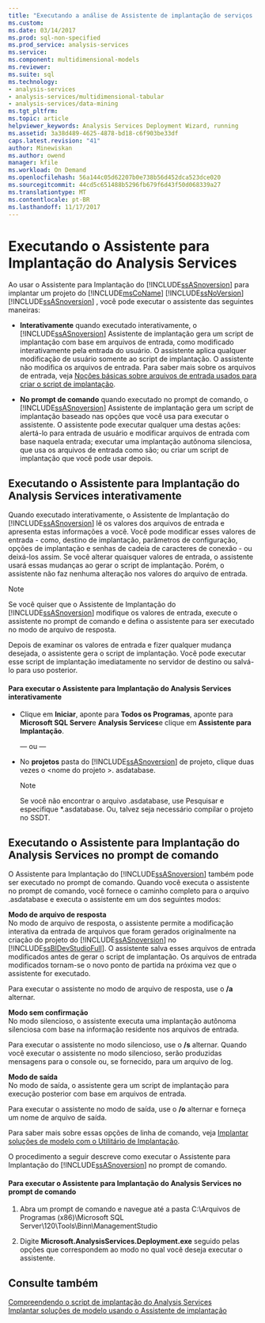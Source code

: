 ```yaml
---
title: "Executando a análise de Assistente de implantação de serviços | Microsoft Docs"
ms.custom: 
ms.date: 03/14/2017
ms.prod: sql-non-specified
ms.prod_service: analysis-services
ms.service: 
ms.component: multidimensional-models
ms.reviewer: 
ms.suite: sql
ms.technology:
- analysis-services
- analysis-services/multidimensional-tabular
- analysis-services/data-mining
ms.tgt_pltfrm: 
ms.topic: article
helpviewer_keywords: Analysis Services Deployment Wizard, running
ms.assetid: 3a38d489-4625-4878-bd18-c6f903be33df
caps.latest.revision: "41"
author: Minewiskan
ms.author: owend
manager: kfile
ms.workload: On Demand
ms.openlocfilehash: 56a144c05d62207b0e738b56d452dca523dce020
ms.sourcegitcommit: 44cd5c651488b5296fb679f6d43f50d068339a27
ms.translationtype: MT
ms.contentlocale: pt-BR
ms.lasthandoff: 11/17/2017
---
```

# <a name="running-the-analysis-services-deployment-wizard"></a>Executando o Assistente para Implantação do Analysis Services
  Ao usar o Assistente para Implantação do [!INCLUDE[ssASnoversion](../../includes/ssasnoversion-md.md)] para implantar um projeto do [!INCLUDE[msCoName](../../includes/msconame-md.md)] [!INCLUDE[ssNoVersion](../../includes/ssnoversion-md.md)] [!INCLUDE[ssASnoversion](../../includes/ssasnoversion-md.md)] , você pode executar o assistente das seguintes maneiras:  
  
-   **Interativamente** quando executado interativamente, o [!INCLUDE[ssASnoversion](../../includes/ssasnoversion-md.md)] Assistente de implantação gera um script de implantação com base em arquivos de entrada, como modificado interativamente pela entrada do usuário. O assistente aplica qualquer modificação de usuário somente ao script de implantação. O assistente não modifica os arquivos de entrada. Para saber mais sobre os arquivos de entrada, veja [Noções básicas sobre arquivos de entrada usados para criar o script de implantação](../../analysis-services/multidimensional-models/deployment-script-files-input-used-to-create-deployment-script.md).  
  
-   **No prompt de comando** quando executado no prompt de comando, o [!INCLUDE[ssASnoversion](../../includes/ssasnoversion-md.md)] Assistente de implantação gera um script de implantação baseado nas opções que você usa para executar o assistente. O assistente pode executar qualquer uma destas ações: alertá-lo para entrada de usuário e modificar arquivos de entrada com base naquela entrada; executar uma implantação autônoma silenciosa, que usa os arquivos de entrada como são; ou criar um script de implantação que você pode usar depois.  
  
## <a name="running-the-analysis-services-deployment-wizard-interactively"></a>Executando o Assistente para Implantação do Analysis Services interativamente  
 Quando executado interativamente, o Assistente de Implantação do [!INCLUDE[ssASnoversion](../../includes/ssasnoversion-md.md)] lê os valores dos arquivos de entrada e apresenta estas informações a você. Você pode modificar esses valores de entrada - como, destino de implantação, parâmetros de configuração, opções de implantação e senhas de cadeia de caracteres de conexão - ou deixá-los assim. Se você alterar quaisquer valores de entrada, o assistente usará essas mudanças ao gerar o script de implantação. Porém, o assistente não faz nenhuma alteração nos valores do arquivo de entrada.  
  
> [!NOTE]  
>  Se você quiser que o Assistente de Implantação do [!INCLUDE[ssASnoversion](../../includes/ssasnoversion-md.md)] modifique os valores de entrada, execute o assistente no prompt de comando e defina o assistente para ser executado no modo de arquivo de resposta.  
  
 Depois de examinar os valores de entrada e fizer qualquer mudança desejada, o assistente gera o script de implantação. Você pode executar esse script de implantação imediatamente no servidor de destino ou salvá-lo para uso posterior.  
  
#### <a name="to-run-the-analysis-services-deployment-wizard-interactively"></a>Para executar o Assistente para Implantação do Analysis Services interativamente  
  
-   Clique em **Iniciar**, aponte para **Todos os Programas**, aponte para **Microsoft SQL Server**e **Analysis Services**e clique em **Assistente para Implantação**.  
  
     — ou —  
  
-   No **projetos** pasta do [!INCLUDE[ssASnoversion](../../includes/ssasnoversion-md.md)] de projeto, clique duas vezes o \<nome do projeto >. asdatabase.
    > [!NOTE]  
    >  Se você não encontrar o arquivo .asdatabase, use Pesquisar e especifique *.asdatabase. Ou, talvez seja necessário compilar o projeto no SSDT.  
  
## <a name="running-the-analysis-services-deployment-wizard-at-the-command-prompt"></a>Executando o Assistente para Implantação do Analysis Services no prompt de comando  
 O Assistente para Implantação do [!INCLUDE[ssASnoversion](../../includes/ssasnoversion-md.md)] também pode ser executado no prompt de comando. Quando você executa o assistente no prompt de comando, você fornece o caminho completo para o arquivo .asdatabase e executa o assistente em um dos seguintes modos:  
  
 **Modo de arquivo de resposta**  
 No modo de arquivo de resposta, o assistente permite a modificação interativa da entrada de arquivos que foram gerados originalmente na criação do projeto do [!INCLUDE[ssASnoversion](../../includes/ssasnoversion-md.md)] no [!INCLUDE[ssBIDevStudioFull](../../includes/ssbidevstudiofull-md.md)]. O assistente salva esses arquivos de entrada modificados antes de gerar o script de implantação. Os arquivos de entrada modificados tornam-se o novo ponto de partida na próxima vez que o assistente for executado.  
  
 Para executar o assistente no modo de arquivo de resposta, use o **/a** alternar.  
  
 **Modo sem confirmação**  
 No modo silencioso, o assistente executa uma implantação autônoma silenciosa com base na informação residente nos arquivos de entrada.  
  
 Para executar o assistente no modo silencioso, use o **/s** alternar. Quando você executar o assistente no modo silencioso, serão produzidas mensagens para o console ou, se fornecido, para um arquivo de log.  
  
 **Modo de saída**  
 No modo de saída, o assistente gera um script de implantação para execução posterior com base em arquivos de entrada.  
  
 Para executar o assistente no modo de saída, use o **/o** alternar e forneça um nome de arquivo de saída.  
  
 Para saber mais sobre essas opções de linha de comando, veja [Implantar soluções de modelo com o Utilitário de Implantação](../../analysis-services/multidimensional-models/deploy-model-solutions-with-the-deployment-utility.md).  
  
 O procedimento a seguir descreve como executar o Assistente para Implantação do [!INCLUDE[ssASnoversion](../../includes/ssasnoversion-md.md)] no prompt de comando.  
  
#### <a name="to-run-the-analysis-services-deployment-wizard-at-the-command-prompt"></a>Para executar o Assistente para Implantação do Analysis Services no prompt de comando  
  
1.  Abra um prompt de comando e navegue até a pasta C:\Arquivos de Programas (x86)\Microsoft SQL Server\120\Tools\Binn\ManagementStudio  
  
2.  Digite **Microsoft.AnalysisServices.Deployment.exe** seguido pelas opções que correspondem ao modo no qual você deseja executar o assistente.  
  
## <a name="see-also"></a>Consulte também  
 [Compreendendo o script de implantação do Analysis Services](../../analysis-services/multidimensional-models/understanding-the-analysis-services-deployment-script.md)   
 [Implantar soluções de modelo usando o Assistente de implantação](../../analysis-services/multidimensional-models/deploy-model-solutions-using-the-deployment-wizard.md)  
  
  
